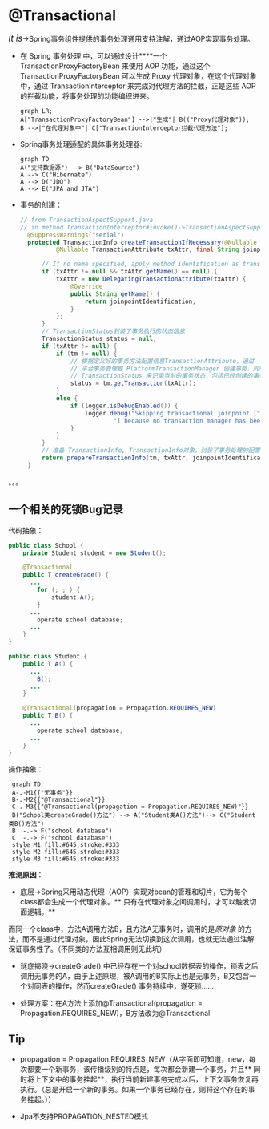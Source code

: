 # @Transactional

<big>*It is*</big>->Spring事务组件提供的事务处理通用支持注解，通过AOP实现事务处理。

- 在 Spring 事务处理 中，可以通过设计****一个 TransactionProxyFactoryBean 来使用 AOP 功能，通过这个
  TransactionProxyFactoryBean 可以生成 Proxy
  代理对象，在这个代理对象中，通过 TransactionInterceptor 来完成对代理方法的拦截，正是这些 AOP 的拦截功能，将事务处理的功能编织进来。
  ```mermaid
  graph LR;
  A["TransactionProxyFactoryBean"] -->|"生成"| B(("Proxy代理对象"));
  B -->|"在代理对象中"| C["TransactionInterceptor拦截代理方法"];
  ```
- Spring事务处理适配的具体事务处理器:
  ```mermaid
  graph TD
  A("支持数据源") --> B("DataSource")
  A --> C("Hibernate")
  A --> D("JDO")
  A --> E("JPA and JTA")
  ```
- 事务的创建：
  ```java
  // from TransactionAspectSupport.java
  // in method TransactionInterceptor#invoke()->TransactionAspectSupport#invokeWithinTransaction()
    @SuppressWarnings("serial")
    protected TransactionInfo createTransactionIfNecessary(@Nullable PlatformTransactionManager tm,
    		@Nullable TransactionAttribute txAttr, final String joinpointIdentification) {

    	// If no name specified, apply method identification as transaction name.
    	if (txAttr != null && txAttr.getName() == null) {
    		txAttr = new DelegatingTransactionAttribute(txAttr) {
    			@Override
    			public String getName() {
    				return joinpointIdentification;
    			}
    		};
    	}
        // TransactionStatus封装了事务执行的状态信息
    	TransactionStatus status = null;
    	if (txAttr != null) {
    		if (tm != null) {
                // 根据定义好的事务方法配置信息TransactionAttribute，通过
                // 平台事务管理器 PlatformTransactionManager 创建事务，同时返回
                // TransactionStatus 来记录当前的事务状态，包括已经创建的事务
    			status = tm.getTransaction(txAttr);
    		}
    		else {
    			if (logger.isDebugEnabled()) {
    				logger.debug("Skipping transactional joinpoint [" + joinpointIdentification +
    						"] because no transaction manager has been configured");
    			}
    		}
    	}
        // 准备 TransactionInfo, TransactionInfo对象，封装了事务处理的配置信息以及TransactionStatus
    	return prepareTransactionInfo(tm, txAttr, joinpointIdentification, status);
    }
  ```

。。。

## 一个相关的死锁Bug记录

代码抽象：

```java
public class School {
    private Student student = new Student();

    @Transactional
    public T createGrade() {
      ...
        for (; ; ) {
            student.A();
        }
      ...
        operate school database; 
      ...
    }
}

public class Student {
    public T A() {
      ...
        B();
      ...
    }

    @Transactional(propagation = Propagation.REQUIRES_NEW)
    public T B() {
      ...
        operate school database;
      ...
    }
}
```

操作抽象：

```mermaid
 graph TD
 A-.-M1{{"无事务"}}
 B-.-M2{{"@Transactional"}}
 C-.-M3{{"@Transactional(propagation = Propagation.REQUIRES_NEW)"}}
 B("School类createGrade()方法") --> A("Student类A()方法")--> C("Student类B()方法")
 B  -.-> F("school database")
 C  -.-> F("school database")
 style M1 fill:#645,stroke:#333
 style M2 fill:#645,stroke:#333
 style M3 fill:#645,stroke:#333
```

**推测原因**：

- 底层->Spring采用动态代理（AOP）实现对bean的管理和切片，它为每个class都会生成一个代理对象。**
  只有在代理对象之间调用时，才可以触发切面逻辑。**

而同一个class中，方法A调用方法B，且方法A无事务时，调用的是*原对象*
的方法，而不是通过代理对象，因此Spring无法切换到这次调用，也就无法通过注解保证事务性了。（不同类的方法互相调用则无此坑）

- 谜底揭晓->createGrade()
  中已经存在一个对school数据表的操作，锁表之后调用无事务的A，由于上述原理，被A调用的B实际上也是无事务，B又包含一个对同表的操作，然而createGrade()
  事务持续中，遂死锁……

- 处理方案：在A方法上添加@Transactional(propagation = Propagation.REQUIRES_NEW)，B方法改为@Transactional
## Tip
- propagation =
Propagation.REQUIRES_NEW（从字面即可知道，new，每次都要一个新事务，该传播级别的特点是，每次都会新建一个事务，并且**
同时将上下文中的事务挂起**，执行当前新建事务完成以后，上下文事务恢复再执行。（总是开启一个新的事务。如果一个事务已经存在，则将这个存在的事务挂起。））

- Jpa不支持PROPAGATION_NESTED模式